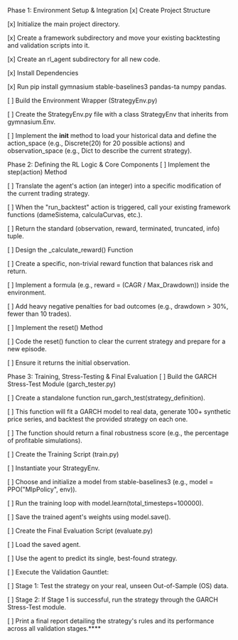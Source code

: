 Phase 1: Environment Setup & Integration
[x] Create Project Structure

[x] Initialize the main project directory.

[x] Create a framework subdirectory and move your existing backtesting and validation scripts into it.

[x] Create an rl_agent subdirectory for all new code.

[x] Install Dependencies

[x] Run pip install gymnasium stable-baselines3 pandas-ta numpy pandas.

[ ] Build the Environment Wrapper (StrategyEnv.py)

[ ] Create the StrategyEnv.py file with a class StrategyEnv that inherits from gymnasium.Env.

[ ] Implement the __init__ method to load your historical data and define the action_space (e.g., Discrete(20) for 20 possible actions) and observation_space (e.g., Dict to describe the current strategy).

Phase 2: Defining the RL Logic & Core Components
[ ] Implement the step(action) Method

[ ] Translate the agent's action (an integer) into a specific modification of the current trading strategy.

[ ] When the "run_backtest" action is triggered, call your existing framework functions (dameSistema, calculaCurvas, etc.).

[ ] Return the standard (observation, reward, terminated, truncated, info) tuple.

[ ] Design the _calculate_reward() Function

[ ] Create a specific, non-trivial reward function that balances risk and return.

[ ] Implement a formula (e.g., reward = (CAGR / Max_Drawdown)) inside the environment.

[ ] Add heavy negative penalties for bad outcomes (e.g., drawdown > 30%, fewer than 10 trades).

[ ] Implement the reset() Method

[ ] Code the reset() function to clear the current strategy and prepare for a new episode.

[ ] Ensure it returns the initial observation.

Phase 3: Training, Stress-Testing & Final Evaluation
[ ] Build the GARCH Stress-Test Module (garch_tester.py)

[ ] Create a standalone function run_garch_test(strategy_definition).

[ ] This function will fit a GARCH model to real data, generate 100+ synthetic price series, and backtest the provided strategy on each one.

[ ] The function should return a final robustness score (e.g., the percentage of profitable simulations).

[ ] Create the Training Script (train.py)

[ ] Instantiate your StrategyEnv.

[ ] Choose and initialize a model from stable-baselines3 (e.g., model = PPO("MlpPolicy", env)).

[ ] Run the training loop with model.learn(total_timesteps=100000).

[ ] Save the trained agent's weights using model.save().

[ ] Create the Final Evaluation Script (evaluate.py)

[ ] Load the saved agent.

[ ] Use the agent to predict its single, best-found strategy.

[ ] Execute the Validation Gauntlet:

[ ] Stage 1: Test the strategy on your real, unseen Out-of-Sample (OS) data.

[ ] Stage 2: If Stage 1 is successful, run the strategy through the GARCH Stress-Test module.

[ ] Print a final report detailing the strategy's rules and its performance across all validation stages.****